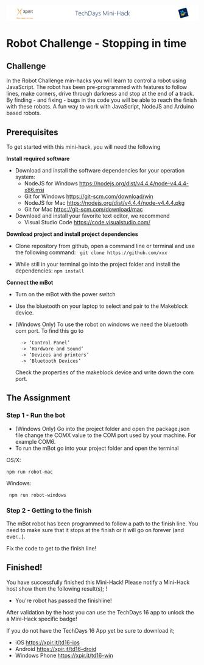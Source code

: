 ![Xpirit TechDays MiniHack Banner](../HackBanner-s.png)
# Robot Challenge - Stopping in time #

## Challenge ##
In the Robot Challenge min-hacks you will learn to control a robot using JavaScript. The robot has been pre-programmed with features to follow lines, make corners, drive through darkness and stop at the end of a track. By finding - and fixing - bugs in the code you will be able to reach the finish with these robots. A fun way to work with JavaScript, NodeJS and Arduino based robots.

## Prerequisites ##
To get started with this mini-hack, you will need the following 

**Install required software**

- Download and install the software dependencies for your operation system:
    - NodeJS for Windows <https://nodejs.org/dist/v4.4.4/node-v4.4.4-x86.msi>
    - Git for Windows <https://git-scm.com/download/win>
    - NodeJS for Mac <https://nodejs.org/dist/v4.4.4/node-v4.4.4.pkg>
    - Git for Mac <https://git-scm.com/download/mac>
- Download and install your favorite text editor, we recommend 
    - Visual Studio Code <https://code.visualstudio.com/>

**Download project and install project dependencies**
- Clone repository from github, open a command line or terminal and use the following command: ` git clone https://github.com/xxx` 

- While still in your terminal go into the project folder and install the dependencies: `npm install` 

**Connect the mBot**
- Turn on the mBot with the power switch
- Use the bluetooth on your laptop to select and pair to the Makeblock device.
- (Windows Only) To use the robot on windows we need the bluetooth com port. To find this go to

        -> ‘Control Panel’ 
        -> ‘Hardware and Sound’ 
        -> ‘Devices and printers’ 
        -> ‘Bluetooth Devices’ 
    Check the properties of the makeblock device and write down the com port.

## The Assignment ##

### Step 1 - Run the bot ###

- (Windows Only) Go into the project folder and open the package.json file change the COMX value to the COM port used by your machine. For example COM6.
- To run the mBot go into your project folder and open the terminal

OS/X:  
``` 
npm run robot-mac
``` 

Windows:
``` 
 npm run robot-windows
``` 

### Step 2 - Getting to the finish ###

The mBot robot has been programmed to follow a path to the finish line. You need to make sure that it stops at the finish or it will go on forever (and ever…).

Fix the code to get to the finish line!

## Finished! ##
You have successfully finished this Mini-Hack! Please notify a Mini-Hack host show them the following result(s);
!
- You're robot has passed the finishline!

After validation by the host you can use the TechDays 16 app to unlock the a Mini-Hack specific badge!

If you do not have the TechDays 16 App yet be sure to download it;
- iOS <https://xpir.it/td16-ios>
- Android <https://xpir.it/td16-droid>
- Windows Phone <https://xpir.it/td16-win>